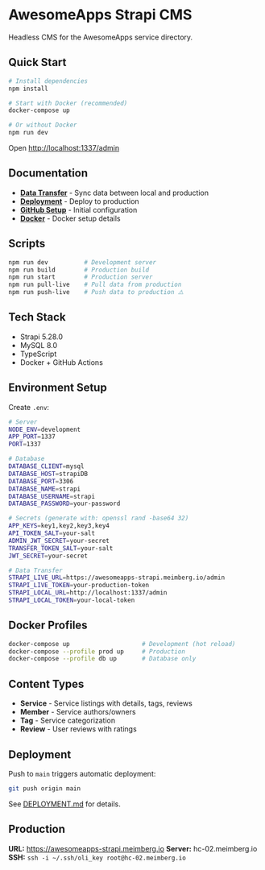 # AwesomeApps Strapi CMS

Headless CMS for the AwesomeApps service directory.

## Quick Start

```bash
# Install dependencies
npm install

# Start with Docker (recommended)
docker-compose up

# Or without Docker
npm run dev
```

Open [http://localhost:1337/admin](http://localhost:1337/admin)

## Documentation

- **[Data Transfer](doc/DATA-TRANSFER.md)** - Sync data between local and production
- **[Deployment](DEPLOYMENT.md)** - Deploy to production
- **[GitHub Setup](GITHUB-SETUP.md)** - Initial configuration
- **[Docker](doc/DOCKER.md)** - Docker setup details

## Scripts

```bash
npm run dev          # Development server
npm run build        # Production build
npm run start        # Production server
npm run pull-live    # Pull data from production
npm run push-live    # Push data to production ⚠️
```

## Tech Stack

- Strapi 5.28.0
- MySQL 8.0
- TypeScript
- Docker + GitHub Actions

## Environment Setup

Create `.env`:

```bash
# Server
NODE_ENV=development
APP_PORT=1337
PORT=1337

# Database
DATABASE_CLIENT=mysql
DATABASE_HOST=strapiDB
DATABASE_PORT=3306
DATABASE_NAME=strapi
DATABASE_USERNAME=strapi
DATABASE_PASSWORD=your-password

# Secrets (generate with: openssl rand -base64 32)
APP_KEYS=key1,key2,key3,key4
API_TOKEN_SALT=your-salt
ADMIN_JWT_SECRET=your-secret
TRANSFER_TOKEN_SALT=your-salt
JWT_SECRET=your-secret

# Data Transfer
STRAPI_LIVE_URL=https://awesomeapps-strapi.meimberg.io/admin
STRAPI_LIVE_TOKEN=your-production-token
STRAPI_LOCAL_URL=http://localhost:1337/admin
STRAPI_LOCAL_TOKEN=your-local-token
```

## Docker Profiles

```bash
docker-compose up                    # Development (hot reload)
docker-compose --profile prod up     # Production
docker-compose --profile db up       # Database only
```

## Content Types

- **Service** - Service listings with details, tags, reviews
- **Member** - Service authors/owners
- **Tag** - Service categorization
- **Review** - User reviews with ratings

## Deployment

Push to `main` triggers automatic deployment:

```bash
git push origin main
```

See [DEPLOYMENT.md](DEPLOYMENT.md) for details.

## Production

**URL:** https://awesomeapps-strapi.meimberg.io
**Server:** hc-02.meimberg.io
**SSH:** `ssh -i ~/.ssh/oli_key root@hc-02.meimberg.io`
